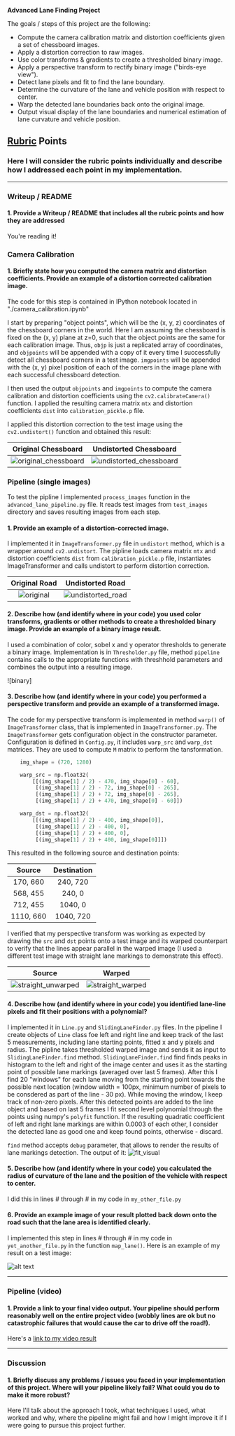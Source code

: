 **Advanced Lane Finding Project**

The goals / steps of this project are the following:

* Compute the camera calibration matrix and distortion coefficients given a set of chessboard images.
* Apply a distortion correction to raw images.
* Use color transforms & gradients to create a thresholded binary image.
* Apply a perspective transform to rectify binary image ("birds-eye view").
* Detect lane pixels and fit to find the lane boundary.
* Determine the curvature of the lane and vehicle position with respect to center.
* Warp the detected lane boundaries back onto the original image.
* Output visual display of the lane boundaries and numerical estimation of lane curvature and vehicle position.

[//]: # (Image References)

[original_chessboard]: ./camera_cal/calibration1.jpg "Original chessboard"
[undistorted_chessboard]: ./output_images/calibration1.jpg "Undistorted chessboard"
[original]: ./test_images/test6.jpg "Original road"
[undistorted_road]: ./output_images/test6.jpg_0.jpg "Undistorted road"

[straight_unwarped]: ./output_images/straight_lines1.jpg_2_1.jpg "Straight lines unwarped"
[straight_warped]: ./output_images/straight_lines1.jpg_2_2.jpg "Straight lines warped"

[fit_visual]: ./output_images/test6.jpg_3.jpg "Fit Visual"

[image6]: ./examples/example_output.jpg "Output"
[video1]: ./project_video.mp4 "Video"

## [Rubric](https://review.udacity.com/#!/rubrics/571/view) Points

### Here I will consider the rubric points individually and describe how I addressed each point in my implementation.  

---

### Writeup / README

#### 1. Provide a Writeup / README that includes all the rubric points and how they are addressed
You're reading it!

### Camera Calibration

#### 1. Briefly state how you computed the camera matrix and distortion coefficients. Provide an example of a distortion corrected calibration image.

The code for this step is contained in IPython notebook located in "./camera_calibration.ipynb"

I start by preparing "object points", which will be the (x, y, z) coordinates of the chessboard corners in the world. Here I am assuming the chessboard is fixed on the (x, y) plane at z=0, such that the object points are the same for each calibration image.  Thus, `objp` is just a replicated array of coordinates, and `objpoints` will be appended with a copy of it every time I successfully detect all chessboard corners in a test image.  `imgpoints` will be appended with the (x, y) pixel position of each of the corners in the image plane with each successful chessboard detection.  

I then used the output `objpoints` and `imgpoints` to compute the camera calibration and distortion coefficients using the `cv2.calibrateCamera()` function. I applied the resulting camera matrix `mtx` and distortion coefficients `dist` into `calibration_pickle.p` file.

I applied this distortion correction to the test image using the `cv2.undistort()` function and obtained this result: 

| Original Chessboard | Undistorted Chessboard |
|:-------------------:|:---------------------:| 
| ![original_chessboard] | ![undistorted_chessboard] |

### Pipeline (single images)

To test the pipline I implemented `process_images` function in the `advanced_lane_pipeline.py` file. It reads test images from `test_images` directory and saves resulting images from each step.

#### 1. Provide an example of a distortion-corrected image.

I implemented it in `ImageTransformer.py` file in `undistort` method, which is a wrapper around `cv2.undistort`. The pipline loads camera matrix `mtx` and distortion coefficients `dist` from `calibration_pickle.p` file, instantiates ImageTransformer and calls undistort to perform distortion correction. 

| Original Road | Undistorted Road |
|:-------------------:|:---------------------:| 
| ![original] | ![undistorted_road] |

#### 2. Describe how (and identify where in your code) you used color transforms, gradients or other methods to create a thresholded binary image.  Provide an example of a binary image result.

I used a combination of color, sobel x and y operator thresholds to generate a binary image. Implementation is in `Thresholder.py` file, method `pipeline` contains calls to the appropriate functions with threshhold parameters and combines the output into a resulting image.

![binary]

#### 3. Describe how (and identify where in your code) you performed a perspective transform and provide an example of a transformed image.

The code for my perspective transform is implemented in method `warp()` of `ImageTransformer` class, that is implemented in `ImageTransformer.py`. The `ImageTransformer` gets configuration object in the constructor parameter. Configuration is defined in `Config.py`, it includes `warp_src` and `warp_dst` matrices. They are used to compute `M` matrix to perform the tansformation.


```python
    img_shape = (720, 1280)

    warp_src = np.float32(
        [[(img_shape[1] / 2) - 470, img_shape[0] - 60],
         [(img_shape[1] / 2) - 72, img_shape[0] - 265],
         [(img_shape[1] / 2) + 72, img_shape[0] - 265],
         [(img_shape[1] / 2) + 470, img_shape[0] - 60]])

    warp_dst = np.float32(
        [[(img_shape[1] / 2) - 400, img_shape[0]],
         [(img_shape[1] / 2) - 400, 0],
         [(img_shape[1] / 2) + 400, 0],
         [(img_shape[1] / 2) + 400, img_shape[0]]])
```

This resulted in the following source and destination points:

| Source        | Destination   | 
|:-------------:|:-------------:| 
| 170, 660      | 240, 720        | 
| 568, 455      |240, 0      |
| 712, 455     | 1040, 0      |
| 1110, 660      | 1040, 720       |

I verified that my perspective transform was working as expected by drawing the `src` and `dst` points onto a test image and its warped counterpart to verify that the lines appear parallel in the warped image (I used a different test image with straight lane markings to demonstrate this effect).

| Source        | Warped   | 
|:-------------:|:-------------:| 
| ![straight_unwarped] | ![straight_warped] | 

#### 4. Describe how (and identify where in your code) you identified lane-line pixels and fit their positions with a polynomial?

I implemented it in `Line.py` and `SlidingLaneFinder.py` files. In the pipeline I create objects of `Line` class foe left and right line and keep track of the last 5 measurements, including lane starting points, fitted x and y pixels and radius. The pipline takes thresholded warped image and sends it as input to `SlidingLaneFinder.find` method.
`SlidingLaneFinder.find` find finds peaks in histogram to the left and right of the image center and uses it as the starting point of possible lane markings (averaged over last 5 frames). After this I find 20 "windows" for each lane moving from the starting point towards the possible next location (window width = 100px, minimum number of pixels to be consdered as part of the line - 30 px). While moving the window, I keep track of non-zero pixels. After this detected points are added to the line object and based on last 5 frames I fit second level polynomial through the points using numpy's `polyfit` function. If the resulting quadratic coefficient of left and right lane markings are within 0.0003 of each other, I consider the detected lane as good one and keep found points, otherwise - discard.

`find` method accepts `debug` parameter, that allows to render the results of lane markings detection. The output of it:
![fit_visual]

#### 5. Describe how (and identify where in your code) you calculated the radius of curvature of the lane and the position of the vehicle with respect to center.

I did this in lines # through # in my code in `my_other_file.py`

#### 6. Provide an example image of your result plotted back down onto the road such that the lane area is identified clearly.

I implemented this step in lines # through # in my code in `yet_another_file.py` in the function `map_lane()`.  Here is an example of my result on a test image:

![alt text][image6]

---

### Pipeline (video)

#### 1. Provide a link to your final video output.  Your pipeline should perform reasonably well on the entire project video (wobbly lines are ok but no catastrophic failures that would cause the car to drive off the road!).

Here's a [link to my video result](./project_video.mp4)

---

### Discussion

#### 1. Briefly discuss any problems / issues you faced in your implementation of this project.  Where will your pipeline likely fail?  What could you do to make it more robust?

Here I'll talk about the approach I took, what techniques I used, what worked and why, where the pipeline might fail and how I might improve it if I were going to pursue this project further.  
